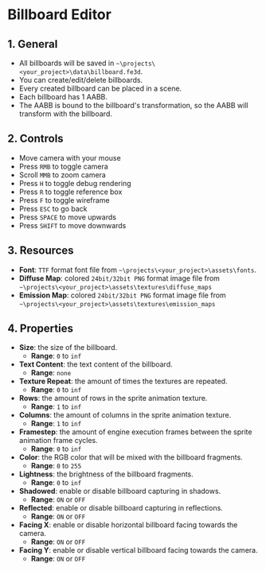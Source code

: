# Billboard Editor

## 1. General

- All billboards will be saved in `~\projects\<your_project>\data\billboard.fe3d`.
- You can create/edit/delete billboards.
- Every created billboard can be placed in a scene.
- Each billboard has 1 AABB.
- The AABB is bound to the billboard's transformation, so the AABB will transform with the billboard.

## 2. Controls

- Move camera with your mouse
- Press `RMB` to toggle camera
- Scroll `MMB` to zoom camera
- Press `H` to toggle debug rendering
- Press `R` to toggle reference box
- Press `F` to toggle wireframe
- Press `ESC` to go back
- Press `SPACE` to move upwards
- Press `SHIFT` to move downwards

## 3. Resources

- **Font**: `TTF` format font file from `~\projects\<your_project>\assets\fonts`.
- **Diffuse Map**: colored `24bit/32bit PNG` format image file from `~\projects\<your_project>\assets\textures\diffuse_maps`
- **Emission Map**: colored `24bit/32bit PNG` format image file from `~\projects\<your_project>\assets\textures\emission_maps`

## 4. Properties

- **Size**: the size of the billboard.
  - **Range**: `0` to `inf`
- **Text Content**: the text content of the billboard.
  - **Range**: `none`
- **Texture Repeat**: the amount of times the textures are repeated.
  - **Range**: `0` to `inf`
- **Rows**: the amount of rows in the sprite animation texture.
  - **Range**: `1` to `inf`
- **Columns**: the amount of columns in the sprite animation texture.
  - **Range**: `1` to `inf`
- **Framestep**: the amount of engine execution frames between the sprite animation frame cycles.
  - **Range**: `0` to `inf`
- **Color**: the RGB color that will be mixed with the billboard fragments.
  - **Range**: `0` to `255`
- **Lightness**: the brightness of the billboard fragments.
  - **Range**: `0` to `inf`
- **Shadowed**: enable or disable billboard capturing in shadows.
  - **Range**: `ON` or `OFF`
- **Reflected**: enable or disable billboard capturing in reflections.
  - **Range**: `ON` or `OFF`
- **Facing X**: enable or disable horizontal billboard facing towards the camera.
  - **Range**: `ON` or `OFF`
- **Facing Y**: enable or disable vertical billboard facing towards the camera.
  - **Range**: `ON` or `OFF`
